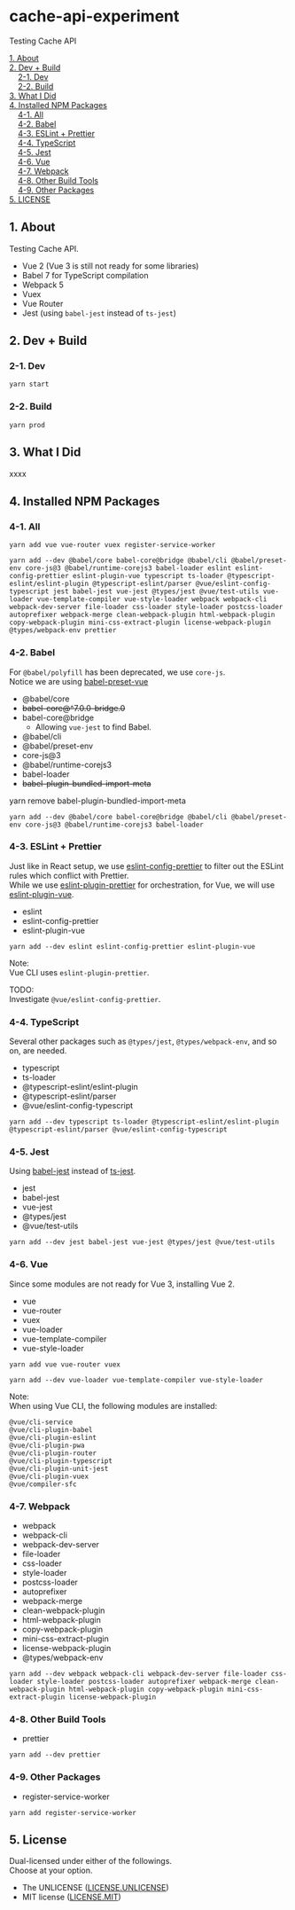 # cache-api-experiment

Testing Cache API

[1. About](#1-about)  
[2. Dev + Build](#2-dev--build)  
&nbsp; &nbsp; [2-1. Dev](#2-1-dev)  
&nbsp; &nbsp; [2-2. Build](#2-2-build)  
[3. What I Did](#3-what-i-did)  
[4. Installed NPM Packages](#4-installed-npm-packages)  
&nbsp; &nbsp; [4-1. All](#4-1-all)  
&nbsp; &nbsp; [4-2. Babel](#4-2-babel)  
&nbsp; &nbsp; [4-3. ESLint + Prettier](#4-3-eslint--prettier)  
&nbsp; &nbsp; [4-4. TypeScript](#4-4-typescript)  
&nbsp; &nbsp; [4-5. Jest](#4-5-jest)  
&nbsp; &nbsp; [4-6. Vue](#4-6-vue)  
&nbsp; &nbsp; [4-7. Webpack](#4-7-webpack)  
&nbsp; &nbsp; [4-8. Other Build Tools](#4-8-other-build-tools)  
&nbsp; &nbsp; [4-9. Other Packages](#4-9-other-packages)  
[5. LICENSE](#5-license)

## 1. About

Testing Cache API.

- Vue 2 (Vue 3 is still not ready for some libraries)
- Babel 7 for TypeScript compilation
- Webpack 5
- Vuex
- Vue Router
- Jest (using `babel-jest` instead of `ts-jest`)

## 2. Dev + Build

### 2-1. Dev

```
yarn start
```

### 2-2. Build

```
yarn prod
```

## 3. What I Did

xxxx

## 4. Installed NPM Packages

### 4-1. All

```
yarn add vue vue-router vuex register-service-worker

yarn add --dev @babel/core babel-core@bridge @babel/cli @babel/preset-env core-js@3 @babel/runtime-corejs3 babel-loader eslint eslint-config-prettier eslint-plugin-vue typescript ts-loader @typescript-eslint/eslint-plugin @typescript-eslint/parser @vue/eslint-config-typescript jest babel-jest vue-jest @types/jest @vue/test-utils vue-loader vue-template-compiler vue-style-loader webpack webpack-cli webpack-dev-server file-loader css-loader style-loader postcss-loader autoprefixer webpack-merge clean-webpack-plugin html-webpack-plugin copy-webpack-plugin mini-css-extract-plugin license-webpack-plugin @types/webpack-env prettier
```

### 4-2. Babel

For `@babel/polyfill` has been deprecated, we use `core-js`.  
Notice we are using
[babel-preset-vue](https://github.com/vuejs/babel-preset-vue)

- @babel/core
- <strike>babel-core@^7.0.0-bridge.0</strike>
- babel-core@bridge
  - Allowing `vue-jest` to find Babel.
- @babel/cli
- @babel/preset-env
- core-js@3
- @babel/runtime-corejs3
- babel-loader
- <strike>babel-plugin-bundled-import-meta</strike>

yarn remove babel-plugin-bundled-import-meta

```
yarn add --dev @babel/core babel-core@bridge @babel/cli @babel/preset-env core-js@3 @babel/runtime-corejs3 babel-loader
```

### 4-3. ESLint + Prettier

Just like in React setup, we use
[eslint-config-prettier](https://github.com/prettier/eslint-config-prettier)
to filter out the ESLint rules which conflict with Prettier.  
While we use
[eslint-plugin-prettier](https://github.com/prettier/eslint-plugin-prettier)
for orchestration, for Vue, we will use
[eslint-plugin-vue](https://github.com/vuejs/eslint-plugin-vue).

- eslint
- eslint-config-prettier
- eslint-plugin-vue

```
yarn add --dev eslint eslint-config-prettier eslint-plugin-vue
```

Note:  
Vue CLI uses `eslint-plugin-prettier`.

TODO:  
Investigate `@vue/eslint-config-prettier`.

### 4-4. TypeScript

Several other packages such as `@types/jest`, `@types/webpack-env`, and so on, are needed.

- typescript
- ts-loader
- @typescript-eslint/eslint-plugin
- @typescript-eslint/parser
- @vue/eslint-config-typescript

```
yarn add --dev typescript ts-loader @typescript-eslint/eslint-plugin @typescript-eslint/parser @vue/eslint-config-typescript
```

### 4-5. Jest

Using
[babel-jest](https://github.com/babel/babel-jest)
instead of
[ts-jest](https://github.com/kulshekhar/ts-jest).

- jest
- babel-jest
- vue-jest
- @types/jest
- @vue/test-utils

```
yarn add --dev jest babel-jest vue-jest @types/jest @vue/test-utils
```

### 4-6. Vue

Since some modules are not ready for Vue 3, installing Vue 2.

- vue
- vue-router
- vuex
- vue-loader
- vue-template-compiler
- vue-style-loader

```
yarn add vue vue-router vuex

yarn add --dev vue-loader vue-template-compiler vue-style-loader
```

Note:  
When using Vue CLI, the following modules are installed:

```
@vue/cli-service
@vue/cli-plugin-babel
@vue/cli-plugin-eslint
@vue/cli-plugin-pwa
@vue/cli-plugin-router
@vue/cli-plugin-typescript
@vue/cli-plugin-unit-jest
@vue/cli-plugin-vuex
@vue/compiler-sfc
```

### 4-7. Webpack

- webpack
- webpack-cli
- webpack-dev-server
- file-loader
- css-loader
- style-loader
- postcss-loader
- autoprefixer
- webpack-merge
- clean-webpack-plugin
- html-webpack-plugin
- copy-webpack-plugin
- mini-css-extract-plugin
- license-webpack-plugin
- @types/webpack-env

```
yarn add --dev webpack webpack-cli webpack-dev-server file-loader css-loader style-loader postcss-loader autoprefixer webpack-merge clean-webpack-plugin html-webpack-plugin copy-webpack-plugin mini-css-extract-plugin license-webpack-plugin
```

### 4-8. Other Build Tools

- prettier

```
yarn add --dev prettier
```

### 4-9. Other Packages

- register-service-worker

```
yarn add register-service-worker
```

## 5. License

Dual-licensed under either of the followings.  
Choose at your option.

- The UNLICENSE ([LICENSE.UNLICENSE](LICENSE.UNLICENSE))
- MIT license ([LICENSE.MIT](LICENSE.MIT))
